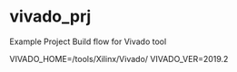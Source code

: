 # vivado_prj
Example Project Build flow for Vivado tool

VIVADO_HOME=/tools/Xilinx/Vivado/
VIVADO_VER=2019.2
